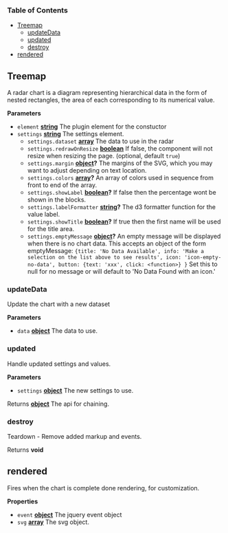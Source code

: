 <!-- Generated by documentation.js. Update this documentation by updating the source code. -->

### Table of Contents

-   [Treemap][1]
    -   [updateData][2]
    -   [updated][3]
    -   [destroy][4]
-   [rendered][5]

## Treemap

A radar chart is a diagram representing hierarchical data in the form of nested rectangles,
the area of each corresponding to its numerical value.

**Parameters**

-   `element` **[string][6]** The plugin element for the constuctor
-   `settings` **[string][6]** The settings element.
    -   `settings.dataset` **[array][7]** The data to use in the radar
    -   `settings.redrawOnResize` **[boolean][8]** If false, the component will not resize when resizing the page. (optional, default `true`)
    -   `settings.margin` **[object][9]?** The margins of the SVG, which you may want to adjust depending on text location.
    -   `settings.colors` **[array][7]?** An array of colors used in sequence from front to end of the array.
    -   `settings.showLabel` **[boolean][8]?** If false then the percentage wont be shown in the blocks.
    -   `settings.labelFormatter` **[string][6]?** The d3 formatter function for the value label.
    -   `settings.showTitle` **[boolean][8]?** If true then the first name will be used for the title area.
    -   `settings.emptyMessage` **[object][9]?** An empty message will be displayed when there is no chart data.
        This accepts an object of the form emptyMessage:
        `{title: 'No Data Available',
         info: 'Make a selection on the list above to see results', icon: 'icon-empty-no-data',
         button: {text: 'xxx', click: <function>}
         }`
          Set this to null for no message or will default to 'No Data Found with an icon.'

### updateData

Update the chart with a new dataset

**Parameters**

-   `data` **[object][9]** The data to use.

### updated

Handle updated settings and values.

**Parameters**

-   `settings` **[object][9]** The new settings to use.

Returns **[object][9]** The api for chaining.

### destroy

Teardown - Remove added markup and events.

Returns **void** 

## rendered

Fires when the chart is complete done rendering, for customization.

**Properties**

-   `event` **[object][9]** The jquery event object
-   `svg` **[array][7]** The svg object.

[1]: #treemap

[2]: #updatedata

[3]: #updated

[4]: #destroy

[5]: #rendered

[6]: https://developer.mozilla.org/docs/Web/JavaScript/Reference/Global_Objects/String

[7]: https://developer.mozilla.org/docs/Web/JavaScript/Reference/Global_Objects/Array

[8]: https://developer.mozilla.org/docs/Web/JavaScript/Reference/Global_Objects/Boolean

[9]: https://developer.mozilla.org/docs/Web/JavaScript/Reference/Global_Objects/Object
